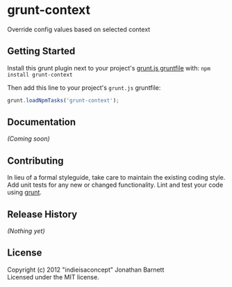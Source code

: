 # grunt-context

Override config values based on selected context

## Getting Started
Install this grunt plugin next to your project's [grunt.js gruntfile][getting_started] with: `npm install grunt-context`

Then add this line to your project's `grunt.js` gruntfile:

```javascript
grunt.loadNpmTasks('grunt-context');
```

[grunt]: https://github.com/cowboy/grunt
[getting_started]: https://github.com/cowboy/grunt/blob/master/docs/getting_started.md

## Documentation
_(Coming soon)_

## Contributing
In lieu of a formal styleguide, take care to maintain the existing coding style. Add unit tests for any new or changed functionality. Lint and test your code using [grunt][grunt].

## Release History
_(Nothing yet)_

## License
Copyright (c) 2012 "indieisaconcept" Jonathan Barnett  
Licensed under the MIT license.